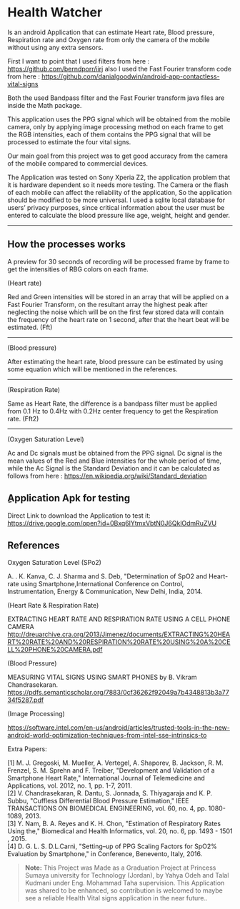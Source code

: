 Health Watcher
===================

Is an android Application that can estimate Heart rate, Blood pressure, Respiration rate and Oxygen rate from only the camera of the mobile without using any extra sensors. 

First I want to point that I used filters from here : https://github.com/berndporr/iirj
also I used the Fast Fourier transform code from here : https://github.com/danialgoodwin/android-app-contactless-vital-signs

Both the used Bandpass filter and the Fast Fourier transform java files are inside the Math package.

This application uses the PPG signal which will be obtained from the mobile camera, only by applying image processing method on each frame to get the RGB intensities, each of them contains the PPG signal that will be processed to estimate the four vital signs. 

Our main goal from this project was to get good accuracy from the camera of the mobile compared to commercial devices.

The Application was tested on Sony Xperia Z2, the application problem that it is hardware dependent so it needs more testing. The Camera or the flash of each mobile can affect the reliability of the application, So the application should be modified to be more universal.
I used a sqlite local database for users’ privacy purposes, since critical information about the user must be entered to calculate the blood pressure like age, weight, height and gender.

----------


How the processes works
-------------

A preview for 30 seconds of recording will be processed frame by frame to get the intensities of RBG colors on each frame.

(Heart rate)

Red and Green intensities will be stored in an array that will be applied on a Fast Fourier Transform, on the resultant array the highest peak after neglecting the noise which will be on the first few stored data will contain the frequency of the heart rate on 1 second, after that the heart beat will be estimated. (Fft)

----------

(Blood pressure)

After estimating the heart rate, blood pressure can be estimated by using some equation which will be mentioned in the references.

----------

(Respiration Rate)

Same as Heart Rate, the difference is a bandpass filter must be applied from 0.1 Hz to 0.4Hz with 0.2Hz center frequency to get the Respiration rate. (Fft2)

----------
(Oxygen Saturation Level)

Ac and Dc signals must be obtained from the PPG signal. Dc signal is the mean values of the Red and Blue intensities for the whole period of time, while the Ac Signal is the Standard Deviation and it can be calculated as follows from here : https://en.wikipedia.org/wiki/Standard_deviation 



ِApplication Apk for testing
-------------------

Direct Link to download the Application to test it:
https://drive.google.com/open?id=0Bxq6lYtmxVbtN0J6QklOdmRuZVU



References 
-------------

Oxygen Saturation Level (SPo2)
  
A. . K. Kanva, C. J. Sharma and S. Deb, "Determination of SpO2 and Heart-rate using Smartphone,International Conference on Control, Instrumentation, Energy & Communication, New Delhi, India, 2014.  

(Heart Rate & Respiration Rate)

EXTRACTING HEART RATE AND RESPIRATION RATE USING A CELL PHONE CAMERA
http://dreuarchive.cra.org/2013/Jimenez/documents/EXTRACTING%20HEART%20RATE%20AND%20RESPIRATION%20RATE%20USING%20A%20CELL%20PHONE%20CAMERA.pdf

(Blood Pressure)

MEASURING VITAL SIGNS USING SMART PHONES by B. Vikram Chandrasekaran.
https://pdfs.semanticscholar.org/7883/0cf36262f92049a7b4348813b3a7734f5287.pdf

(Image Processing)

https://software.intel.com/en-us/android/articles/trusted-tools-in-the-new-android-world-optimization-techniques-from-intel-sse-intrinsics-to

Extra Papers: 

[1] 
M. J. Gregoski, M. Mueller, A. Vertegel, A. Shaporev, B. Jackson, R. M. Frenzel, S. M. Sprehn and F.
Treiber, "Development and Validation of a Smartphone Heart Rate," International Journal of Telemedicine
and Applications, vol. 2012, no. 1, pp. 1-7, 2011.  
[2] 
V. Chandrasekaran, R. Dantu, S. Jonnada, S. Thiyagaraja and K. P. Subbu, "Cuffless Differential Blood
Pressure Estimation," IEEE TRANSACTIONS ON BIOMEDICAL ENGINEERING, vol. 60, no. 4,
pp. 1080-1089, 2013.  
[3] 
Y. Nam, B. A. Reyes and K. H. Chon, "Estimation of Respiratory Rates Using the," Biomedical and Health
Informatics, vol. 20, no. 6, pp. 1493 - 1501 , 2015.  
[4] 
D. G. L. S. D.L.Carnì, "Setting–up of PPG Scaling Factors for SpO2% Evaluation by Smartphone," in
Conference, Benevento, Italy, 2016.  


> **Note:** This Project was Made as a Graduation Project at Princess Sumaya university for Technology (Jordan), by Yahya Odeh and Talal Kudmani under Eng. Mohammad Taha supervision.
This Application was shared to be enhanced, so contribution is welcomed to maybe see a reliable Health Vital signs application in the near future..

